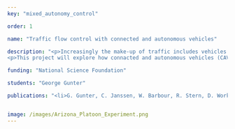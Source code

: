```yaml
---
key: "mixed_autonomy_control"

order: 1

name: "Traffic flow control with connected and autonomous vehicles"

description: "<p>Increasingly the make-up of traffic includes vehicles with partially autonomous features, usch as Adaptive Cruise Control (ACC). While it has been shown that careful control of autonomous vehicles in mixed traffic can smooth traffic instabilities caused by human drivers, it has also been shown that currently available ACCs can fall victim to the same instabilities.</p>
<p>This project will explore how connacted and autonomous vehicles (CAVs) can be used to effectively smooth traffic insyabilities. Currently, several Reinforcement Learning control methods have been developed that optimize for global smoothing. Experiments will be run in the future which involve real CAVs executing control algorithms in a freeway environment.</p>"

funding: "National Science Foundation"

students: "George Gunter"

publications: "<li>G. Gunter, C. Janssen, W. Barbour, R. Stern, D. Work. “Model based string stability of adaptive cruise control systems using field data.” <em>Submitted to IEEE Transactions on Intelligent Vehicles</em>, 2019 (under review). <strong>Download:</strong><a href='https://arxiv.org/pdf/1902.04983.pdf'>manuscript</a>.</li>"


image: /images/Arizona_Platoon_Experiment.png
---
```

